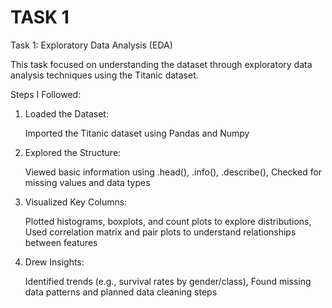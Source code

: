 # TASK 1

Task 1: Exploratory Data Analysis (EDA)

This task focused on understanding the dataset through exploratory data analysis techniques using the Titanic dataset.

Steps I Followed:

1. Loaded the Dataset:

    Imported the Titanic dataset using Pandas and Numpy

2. Explored the Structure:

    Viewed basic information using .head(), .info(), .describe(),
    Checked for missing values and data types

3. Visualized Key Columns:

    Plotted histograms, boxplots, and count plots to explore distributions, 
    Used correlation matrix and pair plots to understand relationships between features

4. Drew Insights:

    Identified trends (e.g., survival rates by gender/class), 
    Found missing data patterns and planned data cleaning steps
